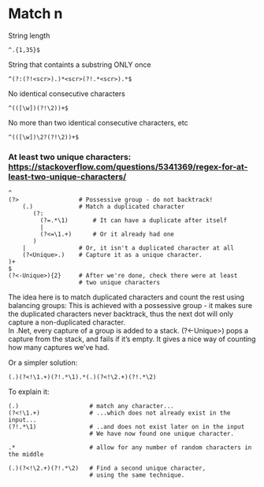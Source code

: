 Match n
=======

String length

`^.{1,35}$`

String that containts a substring ONLY once

`^(?:(?!<scr>).)*<scr>(?!.*<scr>).*$`

No identical consecutive characters

`^(([\w])(?!\2))+$`

No more than two identical consecutive characters, etc

`^(([\w])\2?(?!\2))+$`

### At least two unique characters: https://stackoverflow.com/questions/5341369/regex-for-at-least-two-unique-characters/

    ^
    (?>                 # Possessive group - do not backtrack!
        (.)             # Match a duplicated character
           (?:
             (?=.*\1)       # It can have a duplicate after itself
             |
             (?<=\1.+)      # Or it already had one
           )
        |               # Or, it isn't a duplicated character at all
        (?<Unique>.)    # Capture it as a unique character.
    )+
    $
    (?<-Unique>){2}     # After we're done, check there were at least
                        # two unique characters

The idea here is to match duplicated characters and count the rest using balancing groups: This is achieved with a possessive group - it makes sure the duplicated characters never backtrack, thus the next dot will only capture a non-duplicated character.  
In .Net, every capture of a group is added to a stack. (?&lt;-Unique&gt;) pops a capture from the stack, and fails if it’s empty. It gives a nice way of counting how many captures we’ve had.

Or a simpler solution:

    (.)(?<!\1.+)(?!.*\1).*(.)(?<!\2.+)(?!.*\2)

To explain it:

    (.)                    # match any character...
    (?<!\1.+)              # ...which does not already exist in the input...
    (?!.*\1)               # ..and does not exist later on in the input
                           # We have now found one unique character.

    .*                     # allow for any number of random characters in the middle

    (.)(?<!\2.+)(?!.*\2)   # Find a second unique character,
                           # using the same technique.

